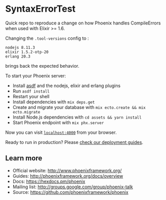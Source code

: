 # SyntaxErrorTest

Quick repo to reproduce a change on how Phoenix handles CompileErrors when used with Elixir >= 1.6.

Changing the `.tool-versions` config to :

```
nodejs 8.11.3
elixir 1.5.2-otp-20
erlang 20.3
```

brings back the expected behavior.

To start your Phoenix server:

- Install [asdf](https://github.com/asdf-vm/asdf) and the nodejs, elixir and erlang plugins
- Run `asdf install`
- Restart your shell
- Install dependencies with `mix deps.get`
- Create and migrate your database with `mix ecto.create && mix ecto.migrate`
- Install Node.js dependencies with `cd assets && yarn install`
- Start Phoenix endpoint with `mix phx.server`

Now you can visit [`localhost:4000`](http://localhost:4000) from your browser.

Ready to run in production? Please [check our deployment guides](http://www.phoenixframework.org/docs/deployment).

## Learn more

- Official website: http://www.phoenixframework.org/
- Guides: http://phoenixframework.org/docs/overview
- Docs: https://hexdocs.pm/phoenix
- Mailing list: http://groups.google.com/group/phoenix-talk
- Source: https://github.com/phoenixframework/phoenix
